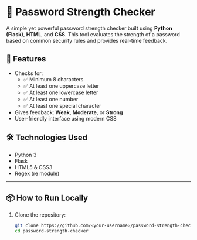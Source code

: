 # 🔐 Password Strength Checker

A simple yet powerful password strength checker built using **Python (Flask)**, **HTML**, and **CSS**. This tool evaluates the strength of a password based on common security rules and provides real-time feedback.

## 🚀 Features

- Checks for:
  - ✅ Minimum 8 characters
  - ✅ At least one uppercase letter
  - ✅ At least one lowercase letter
  - ✅ At least one number
  - ✅ At least one special character
- Gives feedback: **Weak**, **Moderate**, or **Strong**
- User-friendly interface using modern CSS

## 🛠️ Technologies Used

- Python 3
- Flask
- HTML5 & CSS3
- Regex (re module)

---

## 📦 How to Run Locally

1. Clone the repository:

   ```bash
   git clone https://github.com/<your-username>/password-strength-checker.git
   cd password-strength-checker
